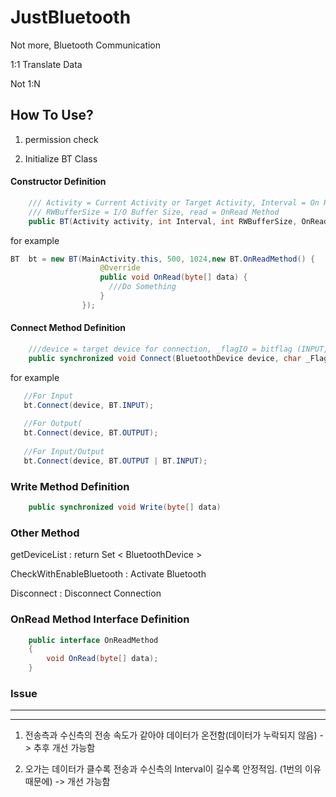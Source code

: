 # JustBluetooth
Not more, Bluetooth Communication

1:1 Translate Data

Not 1:N


## How To Use?

1. permission check

2. Initialize BT Class

#### Constructor Definition

```Java
    /// Activity = Current Activity or Target Activity, Interval = On Read Interval Time (ms),
    /// RWBufferSize = I/O Buffer Size, read = OnRead Method
    public BT(Activity activity, int Interval, int RWBufferSize, OnReadMethod read)
```

for example

```Java
BT  bt = new BT(MainActivity.this, 500, 1024,new BT.OnReadMethod() {
                    @Override
                    public void OnRead(byte[] data) {
                      ///Do Something
                    }
                });
``` 

#### Connect Method Definition

```Java
    ///device = target device for connection, _flagIO = bitflag (INPUT, OUTPUT) for Open Stream
    public synchronized void Connect(BluetoothDevice device, char _FlagIO)
```
for example

```Java
   //For Input
   bt.Connect(device, BT.INPUT);
   
   //For Output(
   bt.Connect(device, BT.OUTPUT);
   
   //For Input/Output
   bt.Connect(device, BT.OUTPUT | BT.INPUT);
```
### Write Method Definition

```Java
    public synchronized void Write(byte[] data)
```


### Other Method
  
getDeviceList : return Set < BluetoothDevice >

CheckWithEnableBluetooth : Activate Bluetooth 

Disconnect : Disconnect Connection


### OnRead Method Interface Definition

```Java
    public interface OnReadMethod
    {
        void OnRead(byte[] data);
    }
``` 

### Issue

---

---

1. 전송측과 수신측의 전송 속도가 같아야 데이터가 온전함(데이터가 누락되지 않음) -> 추후 개선 가능함

2. 오가는 데이터가 클수록 전송과 수신측의 Interval이 길수록 안정적임. (1번의 이유 때문에) -> 개선 가능함
